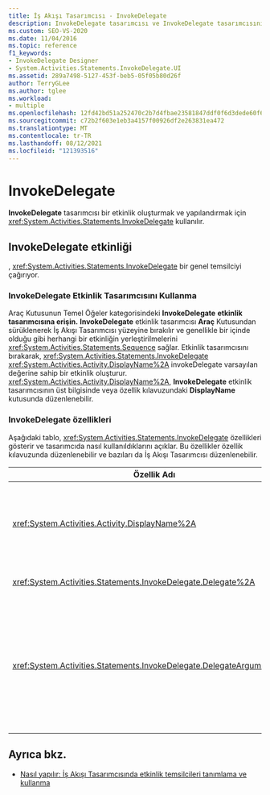 ```yaml
---
title: İş Akışı Tasarımcısı - InvokeDelegate
description: InvokeDelegate tasarımcısı ve InvokeDelegate tasarımcısını kullanarak invokeDelegate etkinliği oluşturma ve yapılandırma hakkında bilgi öğrenin.
ms.custom: SEO-VS-2020
ms.date: 11/04/2016
ms.topic: reference
f1_keywords:
- InvokeDelegate Designer
- System.Activities.Statements.InvokeDelegate.UI
ms.assetid: 289a7498-5127-453f-beb5-05f05b80d26f
author: TerryGLee
ms.author: tglee
ms.workload:
- multiple
ms.openlocfilehash: 12fd42bd51a252470c2b7d4fbae23581847ddf0f6d3dede60f6e2659215d80fd
ms.sourcegitcommit: c72b2f603e1eb3a4157f00926df2e263831ea472
ms.translationtype: MT
ms.contentlocale: tr-TR
ms.lasthandoff: 08/12/2021
ms.locfileid: "121393516"
---
```

# <a name="invokedelegate"></a>InvokeDelegate

**InvokeDelegate** tasarımcısı bir etkinlik oluşturmak ve yapılandırmak için <xref:System.Activities.Statements.InvokeDelegate> kullanılır.

## <a name="the-invokedelegate-activity"></a>InvokeDelegate etkinliği

, <xref:System.Activities.Statements.InvokeDelegate> bir genel temsilciyi çağırıyor.

### <a name="use-the-invokedelegate-activity-designer"></a>InvokeDelegate Etkinlik Tasarımcısını Kullanma

Araç Kutusunun Temel Öğeler kategorisindeki **InvokeDelegate** **etkinlik** **tasarımcısına erişin.** **InvokeDelegate** etkinlik tasarımcısı **Araç** Kutusundan sürüklenerek İş Akışı Tasarımcısı yüzeyine bırakılır ve genellikle bir içinde olduğu gibi herhangi bir etkinliğin yerleştirilmelerini <xref:System.Activities.Statements.Sequence> sağlar. Etkinlik tasarımcısını bırakarak, <xref:System.Activities.Statements.InvokeDelegate> <xref:System.Activities.Activity.DisplayName%2A> invokeDelegate varsayılan değerine sahip bir etkinlik oluşturur. <xref:System.Activities.Activity.DisplayName%2A>, **InvokeDelegate** etkinlik tasarımcısının üst bilgisinde veya özellik kılavuzundaki **DisplayName** kutusunda düzenlenebilir.

### <a name="the-invokedelegate-properties"></a>InvokeDelegate özellikleri

Aşağıdaki tablo, <xref:System.Activities.Statements.InvokeDelegate> özellikleri gösterir ve tasarımcıda nasıl kullanıldıklarını açıklar. Bu özellikler özellik kılavuzunda düzenlenebilir ve bazıları da İş Akışı Tasarımcısı düzenlenebilir.

|Özellik Adı|Gerekli|Kullanım|
|-|--------------|-|
|<xref:System.Activities.Activity.DisplayName%2A>|Yanlış|Etkinliğin kolay <xref:System.Activities.Statements.InvokeDelegate> adı. Varsayılan değer InvokeDelegate'tir.<br /><br /> kesinlikle <xref:System.Activities.Activity.DisplayName%2A> gerekli değildir, ancak en iyisi bir tane kullanmaktır.|
|<xref:System.Activities.Statements.InvokeDelegate.Delegate%2A>|Doğru|Etkinlik <xref:System.Activities.ActivityDelegate> yürütülürken çağrılecek olan adı. Bu özellik tasarımcı yüzeyinde düzenlenebilir ve zorunludur.|
|<xref:System.Activities.Statements.InvokeDelegate.DelegateArguments%2A>|Yanlış|Çağrılı temsilcinin bağımsız değişken koleksiyonu. Anahtarlar, üzerinde parametre nesnelerinin adlarıdır ve değerler, ifadeleri değerlendirilip karşılık gelen parametre nesnelerine atanan <xref:System.Activities.ActivityDelegate> bağımsız değişkenlerdir. Bu özelliği **ayarlayabilirsiniz DelegateArguments** iletişim kutusunu görüntülemek için özellik kılavuzunda **DelegateArguments** alanında üç nokta düğmesine tıklayın. Bağımsız değişkenleri **eklemek için** Bağımsız Değişken Oluştur alanına tıklayın.|

## <a name="see-also"></a>Ayrıca bkz.

- [Nasıl yapılır: İş Akışı Tasarımcısında etkinlik temsilcileri tanımlama ve kullanma](../workflow-designer/how-to-define-and-consume-activity-delegates-in-the-workflow-designer.md)